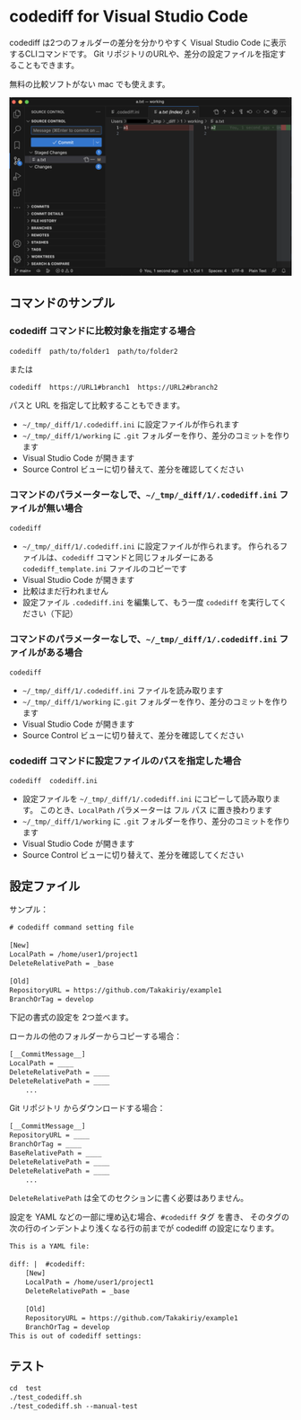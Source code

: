 # codediff for Visual Studio Code

codediff は2つのフォルダーの差分を分かりやすく
Visual Studio Code に表示するCLIコマンドです。
Git リポジトリのURLや、差分の設定ファイルを指定することもできます。

無料の比較ソフトがない mac でも使えます。

![スクショ](./codediff.png)


## コマンドのサンプル

### codediff コマンドに比較対象を指定する場合

    codediff  path/to/folder1  path/to/folder2

または

    codediff  https://URL1#branch1  https://URL2#branch2

パスと URL を指定して比較することもできます。

- `~/_tmp/_diff/1/.codediff.ini` に設定ファイルが作られます
- `~/_tmp/_diff/1/working` に `.git` フォルダーを作り、差分のコミットを作ります
- Visual Studio Code が開きます
- Source Control ビューに切り替えて、差分を確認してください

### コマンドのパラメーターなしで、`~/_tmp/_diff/1/.codediff.ini` ファイルが無い場合

    codediff

- `~/_tmp/_diff/1/.codediff.ini` に設定ファイルが作られます。
    作られるファイルは、`codediff` コマンドと同じフォルダーにある
    `codediff_template.ini` ファイルのコピーです
- Visual Studio Code が開きます
- 比較はまだ行われません
- 設定ファイル `.codediff.ini` を編集して、もう一度 `codediff` を実行してください（下記）

### コマンドのパラメーターなしで、`~/_tmp/_diff/1/.codediff.ini` ファイルがある場合

    codediff

- `~/_tmp/_diff/1/.codediff.ini` ファイルを読み取ります
- `~/_tmp/_diff/1/working` に`.git` フォルダーを作り、差分のコミットを作ります
- Visual Studio Code が開きます
- Source Control ビューに切り替えて、差分を確認してください

### codediff コマンドに設定ファイルのパスを指定した場合

    codediff  codediff.ini

- 設定ファイルを `~/_tmp/_diff/1/.codediff.ini` にコピーして読み取ります。
    このとき、`LocalPath` パラメーターは フル パス に置き換わります
- `~/_tmp/_diff/1/working` に `.git` フォルダーを作り、差分のコミットを作ります
- Visual Studio Code が開きます
- Source Control ビューに切り替えて、差分を確認してください


## 設定ファイル

サンプル：

    # codediff command setting file

    [New]
    LocalPath = /home/user1/project1
    DeleteRelativePath = _base

    [Old]
    RepositoryURL = https://github.com/Takakiriy/example1
    BranchOrTag = develop

下記の書式の設定を 2つ並べます。

ローカルの他のフォルダーからコピーする場合：

    [__CommitMessage__]
    LocalPath = ____
    DeleteRelativePath = ____
    DeleteRelativePath = ____
        ...
    
Git リポジトリ からダウンロードする場合：

    [__CommitMessage__]
    RepositoryURL = ____
    BranchOrTag = ____
    BaseRelativePath = ____
    DeleteRelativePath = ____
    DeleteRelativePath = ____
        ...

`DeleteRelativePath` は全てのセクションに書く必要はありません。

設定を YAML などの一部に埋め込む場合、`#codediff` タグ を書き、
そのタグの次の行のインデントより浅くなる行の前までが codediff の設定になります。

    This is a YAML file:

    diff: |  #codediff:
        [New]
        LocalPath = /home/user1/project1
        DeleteRelativePath = _base

        [Old]
        RepositoryURL = https://github.com/Takakiriy/example1
        BranchOrTag = develop
    This is out of codediff settings:


## テスト

    cd  test
    ./test_codediff.sh
    ./test_codediff.sh --manual-test
